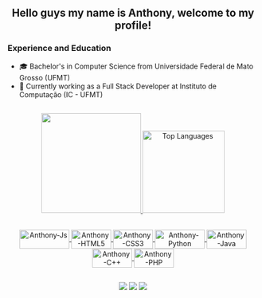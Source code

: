 ## <div align = "center"> Hello guys my name is Anthony, welcome to my profile! </div> 

### Experience and Education
- 🎓 Bachelor's in Computer Science from Universidade Federal de Mato Grosso (UFMT)
- 💼 Currently working as a Full Stack Developer at Instituto de Computação (IC - UFMT)

##
  
<div align="center">
  <a href="https://github.com/pereira3R">
<p align="center">
  <img src="https://github-readme-stats.vercel.app/api?username=pereira3R&show_icons=true&theme=radical&count_private=true" height="200em">
  <img src="https://github-readme-stats.vercel.app/api/top-langs/?username=pereira3R&theme=radical" height="165em" alt="Top Languages"/>
</p>

</div>
<div style="display: inline_block" align= "center"><br>
  <img align="center" alt="Anthony-Js" height="38" width="100" src="https://img.shields.io/badge/JavaScript-F7DF1E?style=for-the-badge&logo=javascript&logoColor=black">
  <img align="center" alt="Anthony-HTML5" height="38" width="80" src="https://img.shields.io/badge/HTML5-E34F26?style=for-the-badge&logo=html5&logoColor=white">
  <img align="center" alt="Anthony-CSS3" height="38" width="80" src="https://img.shields.io/badge/CSS3-1572B6?style=for-the-badge&logo=css3&logoColor=white">
  <img align="center" alt="Anthony-Python" height="38" width="100" src="https://img.shields.io/badge/Python-14354C?style=for-the-badge&logo=python&logoColor=white">
  <img align="center" alt="Anthony-Java" height="38" width="80" src="https://img.shields.io/badge/Java-ED8B00?style=for-the-badge&logo=java&logoColor=white">
  <img align="center" alt="Anthony-C++" height="38" width="80" src="https://img.shields.io/badge/-C%2B%2B-%2300599C.svg?style=for-the-badge&logo=c%2B%2B&logoColor=white"> 
  <img align="center" alt="Anthony-PHP" height="38" width="80" src="https://img.shields.io/badge/-PHP-%23777BB4.svg?style=for-the-badge&logo=php&logoColor=white">
</div>
  
  ##
 
<div align="center"> 
   <a href="https://instagram.com/anthony.devmidia" target="_blank"><img src="https://img.shields.io/badge/-Instagram-%23E4405F?style=for-the-badge&logo=instagram&logoColor=white" target="_blank"></a>
   <a href="mailto:anthony_rodriguespereira@outlook.com" target="_blank"><img src="https://img.shields.io/badge/-Outlook-%23333?style=for-the-badge&logo=microsoftoutlook&logoColor=white"></a>
   <a href="https://www.linkedin.com/in/anthony-ricardo-rodrigues-rezende-486917227/" target="_blank"><img src="https://img.shields.io/badge/-LinkedIn-%230077B5?style=for-the-badge&logo=linkedin&logoColor=white" target="_blank"></a> 
	
</div>
